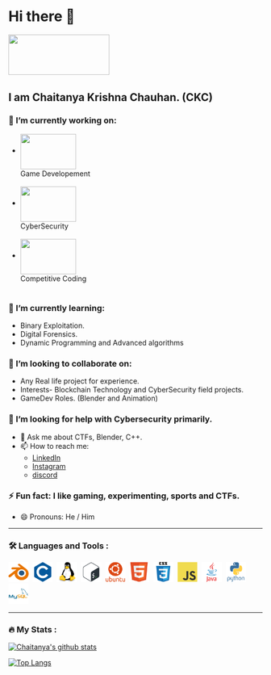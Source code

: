 # Hi there 👋  
<a>
  <img src="https://media.giphy.com/media/Wj7lNjMNDxSmc/giphy.gif" width="200" height="80"/>&nbsp;
 </a>

## I am Chaitanya Krishna Chauhan. (CKC)  

  
### 🔭  I’m currently working on:
  - <a>   <img src="https://media.giphy.com/media/dkUtjuBEdICST5zG7p/giphy.gif" align="center" width="110" height="70">   </a> <div>Game Developement</div>&nbsp;
  - <a>   <img src="https://media.giphy.com/media/2i7jspnRBYgg6v4Oki/giphy.gif" align="center" width="110" height="70">   </a> <div>CyberSecurity</div>&nbsp;
  - <a>   <img src="https://media.giphy.com/media/26tn33aiTi1jkl6H6/giphy.gif" align="center" width="110" height="70">   </a> <div>Competitive Coding</div>&nbsp;  

### 🌱 I’m currently learning:
  - Binary Exploitation.
  - Digital Forensics.
  - Dynamic Programming and Advanced algorithms

### 👯 I’m looking to collaborate on:
- Any Real life project for experience. 
- Interests- Blockchain Technology and CyberSecurity field projects.
- GameDev Roles. (Blender and Animation)

### 🤔 I’m looking for help with Cybersecurity primarily.
- 💬 Ask me about CTFs, Blender, C++.
- 📫 How to reach me: 
  - [LinkedIn](https://www.linkedin.com/in/chaitanya-krishna-chauhan-58a87b226/)
  - [Instagram](https://www.instagram.com/ckc9759/)
  - [discord](https://discordapp.com/users/760729961119481887)

### ⚡ Fun fact: I like gaming, experimenting, sports and CTFs.
- 😄 Pronouns: He / Him


  
---

### :hammer_and_wrench: Languages and Tools :  

<div>
 <img src="https://github.com/devicons/devicon/blob/master/icons/blender/blender-original.svg" title="Blender" alt="Blender" width="40" height="40"/>&nbsp;
 <img src="https://github.com/devicons/devicon/blob/master/icons/c/c-plain.svg" title="C++" alt="C++" width="40" height="40"/>&nbsp;
  <img src="https://github.com/devicons/devicon/blob/master/icons/linux/linux-original.svg"  title="Linux" alt="Linux" width="40" height="40"/>&nbsp;
 <img src="https://github.com/devicons/devicon/blob/master/icons/bash/bash-original.svg" title="Bash" alt="Bash" width="40" height="40"/>&nbsp;
   <img src="https://github.com/devicons/devicon/blob/master/icons/ubuntu/ubuntu-plain-wordmark.svg" title="Ubuntu" alt="Ubuntu" width="40" height="40"/>&nbsp;
  <img src="https://github.com/devicons/devicon/blob/master/icons/html5/html5-original.svg" title="HTML" alt="HTML" width="40" height="40"/>&nbsp;
 <img src="https://github.com/devicons/devicon/blob/master/icons/css3/css3-original-wordmark.svg" title="CSS" alt="CSS" width="40" height="40"/>&nbsp;
 <img src="https://github.com/devicons/devicon/blob/master/icons/javascript/javascript-original.svg" title="JavaScript" alt="JavaScript" width="40" height="40"/>&nbsp;
 <img src="https://github.com/devicons/devicon/blob/master/icons/java/java-original-wordmark.svg" title="Java" alt="Java" width="40" height="40"/>&nbsp;
 <img src="https://github.com/devicons/devicon/blob/master/icons/python/python-original-wordmark.svg" title="Python"  alt="Python" width="40" height="40"/>&nbsp;
 <img src="https://github.com/devicons/devicon/blob/master/icons/mysql/mysql-original-wordmark.svg" title="MySQL"  alt="MySQL" width="40" height="40"/>&nbsp;
</div>  
    
---

### :fire: My Stats :  

[![Chaitanya's github stats](https://github-readme-stats.vercel.app/api?username=ckc1404&theme=radical&show_icons=true)](https://github.com/anuraghazra/github-readme-stats)
  
  
  
[![Top Langs](https://github-readme-stats.vercel.app/api/top-langs/?username=ckc1404&layout=compact&theme=vision-friendly-dark)](https://github.com/anuraghazra/github-readme-stats)




